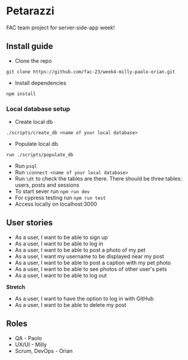 # Petarazzi
FAC team project for server-side-app week! 

## Install guide
- Clone the repo
```
git clone https://github.com/fac-23/week4-milly-paolo-orian.git
```

- Install dependencies
```
npm install
```
### Local database setup 
- Create local db
```
./scripts/create_db <name of your local database>
```
- Populate local db
```
run ./scripts/populate_db
```
- Run `psql`
- Run `\connect <name of your local database>`
- Run `\dt` to check the tables are there. There should be three tables: users, posts and sessions
- To start sever run `npm run dev`
- For cypress testing run  `npm run test`
- Access locally on localhost:3000

## User stories
- As a user, I want to be able to sign up
- As a user, I want to be able to log in
- As a user, I want to be able to post a photo of my pet
- As a user, I want my username to be displayed near my post
- As a user, I want to be able to post a caption with my pet photo
- As a user, I want to be able to see photos of other user's pets
- As a user, I want to be able to log out

**Stretch**
- As a user, I want to have the option to log in with GitHub
- As a user, I want to be able to delete my post

## Roles

- QA - Paolo
- UX/UI - Milly
- Scrum, DevOps - Orian 
